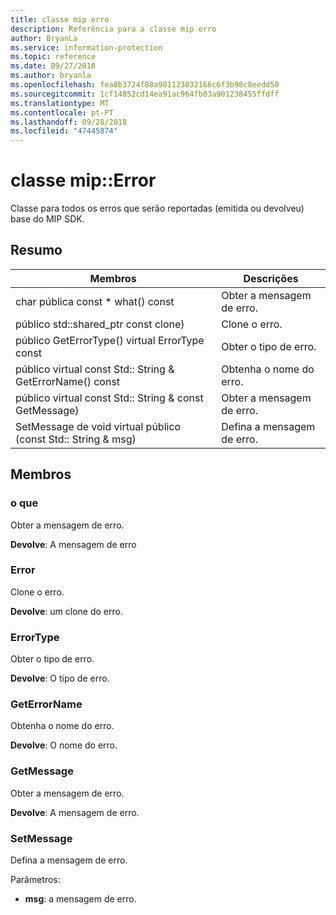 ```yaml
---
title: classe mip erro
description: Referência para a classe mip erro
author: BryanLa
ms.service: information-protection
ms.topic: reference
ms.date: 09/27/2018
ms.author: bryanla
ms.openlocfilehash: fea8b3724f88a981123032166c6f3b98c8eedd50
ms.sourcegitcommit: 1cf14852cd14ea91ac964fb03a901238455ffdff
ms.translationtype: MT
ms.contentlocale: pt-PT
ms.lasthandoff: 09/28/2018
ms.locfileid: "47445874"
---
```

# <a name="class-miperror"></a>classe mip::Error 
Classe para todos os erros que serão reportadas (emitida ou devolveu) base do MIP SDK.
  
## <a name="summary"></a>Resumo
 Membros                        | Descrições                                
--------------------------------|---------------------------------------------
 char pública const * what() const  |  Obter a mensagem de erro.
público std::shared_ptr<Error> const clone)  |  Clone o erro.
 público GetErrorType() virtual ErrorType const  |  Obter o tipo de erro.
 público virtual const Std:: String & GetErrorName() const  |  Obtenha o nome do erro.
 público virtual const Std:: String & const GetMessage)  |  Obter a mensagem de erro.
 SetMessage de void virtual público (const Std:: String & msg)  |  Defina a mensagem de erro.
  
## <a name="members"></a>Membros
  
### <a name="what"></a>o que
Obter a mensagem de erro.

  
**Devolve**: A mensagem de erro
  
### <a name="error"></a>Error
Clone o erro.

  
**Devolve**: um clone do erro.
  
### <a name="errortype"></a>ErrorType
Obter o tipo de erro.

  
**Devolve**: O tipo de erro.
  
### <a name="geterrorname"></a>GetErrorName
Obtenha o nome do erro.

  
**Devolve**: O nome do erro.
  
### <a name="getmessage"></a>GetMessage
Obter a mensagem de erro.

  
**Devolve**: A mensagem de erro.
  
### <a name="setmessage"></a>SetMessage
Defina a mensagem de erro.

Parâmetros:  
* **msg**: a mensagem de erro.


